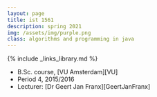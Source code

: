 ```yaml
---
layout: page
title: ist 1561
description: spring 2021
img: /assets/img/purple.png
class: algorithms and programming in java 
---
```

{% include _links_library.md %}

* B.Sc. course, [VU Amsterdam][VU]
* Period 4, 2015/2016
* Lecturer: [Dr Geert Jan Franx][GeertJanFranx]

